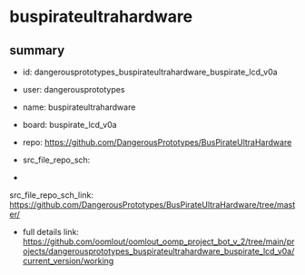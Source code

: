 # buspirateultrahardware
 
## summary 
* id: dangerousprototypes_buspirateultrahardware_buspirate_lcd_v0a
* user: dangerousprototypes
* name: buspirateultrahardware
* board: buspirate_lcd_v0a
* repo: https://github.com/DangerousPrototypes/BusPirateUltraHardware



* src_file_repo_sch: 
*
 src_file_repo_sch_link: https://github.com/DangerousPrototypes/BusPirateUltraHardware/tree/master/
* full details link: https://github.com/oomlout/oomlout_oomp_project_bot_v_2/tree/main/projects/dangerousprototypes_buspirateultrahardware_buspirate_lcd_v0a/current_version/working  






